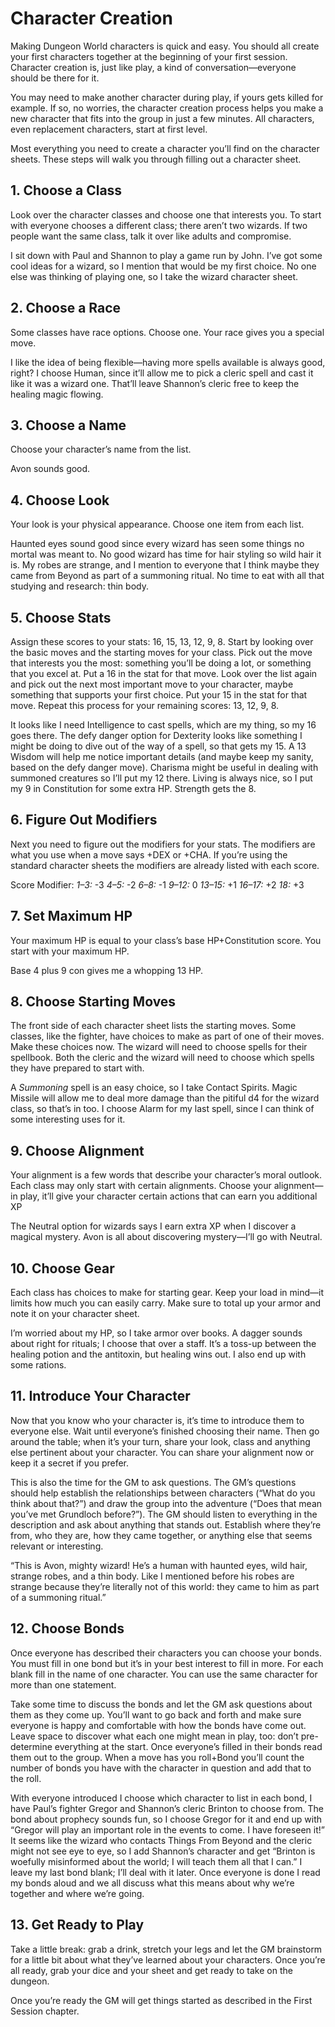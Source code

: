 # Character Creation

Making Dungeon World characters is quick and easy. You should all create your
first characters together at the beginning of your first session. Character
creation is, just like play, a kind of conversation—everyone should be there
for it.

You may need to make another character during play, if yours gets killed for
example. If so, no worries, the character creation process helps you make a
new character that fits into the group in just a few minutes. All characters,
even replacement characters, start at first level.

Most everything you need to create a character you’ll find on the character
sheets. These steps will walk you through filling out a character sheet.

## 1\. Choose a Class

Look over the character classes and choose one that interests you. To start
with everyone chooses a different class; there aren’t two wizards. If two
people want the same class, talk it over like adults and compromise.

I sit down with Paul and Shannon to play a game run by John. I’ve got some
cool ideas for a wizard, so I mention that would be my first choice. No one
else was thinking of playing one, so I take the wizard character sheet.

## 2\. Choose a Race

Some classes have race options. Choose one. Your race gives you a special
move.

I like the idea of being flexible—having more spells available is always good,
right? I choose Human, since it’ll allow me to pick a cleric spell and cast it
like it was a wizard one. That’ll leave Shannon’s cleric free to keep the
healing magic flowing.

## 3\. Choose a Name

Choose your character’s name from the list.

Avon sounds good.

## 4\. Choose Look

Your look is your physical appearance. Choose one item from each list.

Haunted eyes sound good since every wizard has seen some things no mortal was
meant to. No good wizard has time for hair styling so wild hair it is. My
robes are strange, and I mention to everyone that I think maybe they came from
Beyond as part of a summoning ritual. No time to eat with all that studying
and research: thin body.

## 5\. Choose Stats

Assign these scores to your stats: 16, 15, 13, 12, 9, 8. Start by looking over
the basic moves and the starting moves for your class. Pick out the move that
interests you the most: something you’ll be doing a lot, or something that you
excel at. Put a 16 in the stat for that move. Look over the list again and
pick out the next most important move to your character, maybe something that
supports your first choice. Put your 15 in the stat for that move. Repeat this
process for your remaining scores: 13, 12, 9, 8.

It looks like I need Intelligence to cast spells, which are my thing, so my 16
goes there. The defy danger option for Dexterity looks like something I might
be doing to dive out of the way of a spell, so that gets my 15. A 13 Wisdom
will help me notice important details \(and maybe keep my sanity, based on the
defy danger move\). Charisma might be useful in dealing with summoned
creatures so I’ll put my 12 there. Living is always nice, so I put my 9 in
Constitution for some extra HP. Strength gets the 8.

## 6\. Figure Out Modifiers

Next you need to figure out the modifiers for your stats. The modifiers are
what you use when a move says +DEX or +CHA. If you’re using the standard
character sheets the modifiers are already listed with each score.

Score Modifier:
*1–3:* -3 
*4–5:* -2 
*6–8:* -1
*9–12:* 0
*13–15:* +1
*16–17:* +2
*18:* +3

## 7\. Set Maximum HP

Your maximum HP is equal to your class’s base HP+Constitution score. You start
with your maximum HP.

Base 4 plus 9 con gives me a whopping 13 HP.

## 8\. Choose Starting Moves

The front side of each character sheet lists the starting moves. Some classes,
like the fighter, have choices to make as part of one of their moves. Make
these choices now. The wizard will need to choose spells for their spellbook.
Both the cleric and the wizard will need to choose which spells they have
prepared to start with.

A _Summoning_ spell is an easy choice, so I take Contact Spirits. Magic
Missile will allow me to deal more damage than the pitiful d4 for the wizard
class, so that’s in too. I choose Alarm for my last spell, since I can think
of some interesting uses for it.

## 9\. Choose Alignment

Your alignment is a few words that describe your character’s moral outlook.
Each class may only start with certain alignments. Choose your alignment—in
play, it’ll give your character certain actions that can earn you additional
XP

The Neutral option for wizards says I earn extra XP when I discover a magical
mystery. Avon is all about discovering mystery—I’ll go with Neutral.

## 10\. Choose Gear

Each class has choices to make for starting gear. Keep your load in mind—it
limits how much you can easily carry. Make sure to total up your armor and
note it on your character sheet.

I’m worried about my HP, so I take armor over books. A dagger sounds about
right for rituals; I choose that over a staff. It’s a toss-up between the
healing potion and the antitoxin, but healing wins out. I also end up with
some rations.

## 11\. Introduce Your Character

Now that you know who your character is, it’s time to introduce them to
everyone else. Wait until everyone’s finished choosing their name. Then go
around the table; when it’s your turn, share your look, class and anything
else pertinent about your character. You can share your alignment now or keep
it a secret if you prefer.

This is also the time for the GM to ask questions. The GM’s questions should
help establish the relationships between characters \(“What do you think about
that?”\) and draw the group into the adventure \(“Does that mean you’ve met
Grundloch before?”\). The GM should listen to everything in the description
and ask about anything that stands out. Establish where they’re from, who they
are, how they came together, or anything else that seems relevant or
interesting.

“This is Avon, mighty wizard\! He’s a human with haunted eyes, wild hair,
strange robes, and a thin body. Like I mentioned before his robes are strange
because they’re literally not of this world: they came to him as part of a
summoning ritual.”

## 12\. Choose Bonds

Once everyone has described their characters you can choose your bonds. You
must fill in one bond but it’s in your best interest to fill in more. For each
blank fill in the name of one character. You can use the same character for
more than one statement.

Take some time to discuss the bonds and let the GM ask questions about them as
they come up. You’ll want to go back and forth and make sure everyone is happy
and comfortable with how the bonds have come out. Leave space to discover what
each one might mean in play, too: don’t pre-determine everything at the start.
Once everyone’s filled in their bonds read them out to the group. When a move
has you roll+Bond you’ll count the number of bonds you have with the character
in question and add that to the roll.

With everyone introduced I choose which character to list in each bond, I have
Paul’s fighter Gregor and Shannon’s cleric Brinton to choose from. The bond
about prophecy sounds fun, so I choose Gregor for it and end up with “Gregor
will play an important role in the events to come. I have foreseen it\!” It
seems like the wizard who contacts Things From Beyond and the cleric might not
see eye to eye, so I add Shannon’s character and get “Brinton is woefully
misinformed about the world; I will teach them all that I can.” I leave my
last bond blank; I’ll deal with it later. Once everyone is done I read my
bonds aloud and we all discuss what this means about why we’re together and
where we’re going.

## 13\. Get Ready to Play

Take a little break: grab a drink, stretch your legs and let the GM brainstorm
for a little bit about what they’ve learned about your characters. Once you’re
all ready, grab your dice and your sheet and get ready to take on the dungeon.

Once you’re ready the GM will get things started as described in the First
Session chapter.

